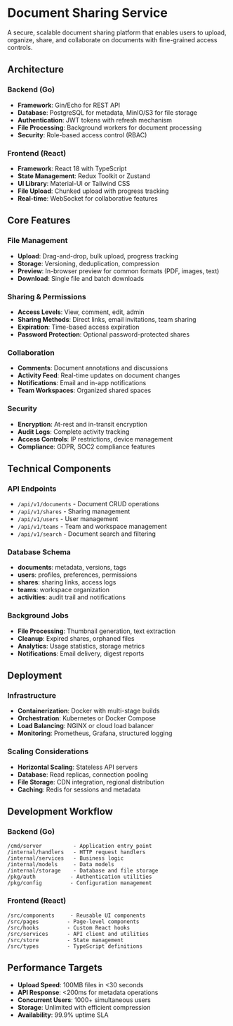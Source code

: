 # Document Sharing Service

A secure, scalable document sharing platform that enables users to upload, organize, share, and collaborate on documents with fine-grained access controls.

## Architecture

### Backend (Go)
- **Framework**: Gin/Echo for REST API
- **Database**: PostgreSQL for metadata, MinIO/S3 for file storage
- **Authentication**: JWT tokens with refresh mechanism
- **File Processing**: Background workers for document processing
- **Security**: Role-based access control (RBAC)

### Frontend (React)
- **Framework**: React 18 with TypeScript
- **State Management**: Redux Toolkit or Zustand
- **UI Library**: Material-UI or Tailwind CSS
- **File Upload**: Chunked upload with progress tracking
- **Real-time**: WebSocket for collaborative features

## Core Features

### File Management
- **Upload**: Drag-and-drop, bulk upload, progress tracking
- **Storage**: Versioning, deduplication, compression
- **Preview**: In-browser preview for common formats (PDF, images, text)
- **Download**: Single file and batch downloads

### Sharing & Permissions
- **Access Levels**: View, comment, edit, admin
- **Sharing Methods**: Direct links, email invitations, team sharing
- **Expiration**: Time-based access expiration
- **Password Protection**: Optional password-protected shares

### Collaboration
- **Comments**: Document annotations and discussions
- **Activity Feed**: Real-time updates on document changes
- **Notifications**: Email and in-app notifications
- **Team Workspaces**: Organized shared spaces

### Security
- **Encryption**: At-rest and in-transit encryption
- **Audit Logs**: Complete activity tracking
- **Access Controls**: IP restrictions, device management
- **Compliance**: GDPR, SOC2 compliance features

## Technical Components

### API Endpoints
- `/api/v1/documents` - Document CRUD operations
- `/api/v1/shares` - Sharing management
- `/api/v1/users` - User management
- `/api/v1/teams` - Team and workspace management
- `/api/v1/search` - Document search and filtering

### Database Schema
- **documents**: metadata, versions, tags
- **users**: profiles, preferences, permissions
- **shares**: sharing links, access logs
- **teams**: workspace organization
- **activities**: audit trail and notifications

### Background Jobs
- **File Processing**: Thumbnail generation, text extraction
- **Cleanup**: Expired shares, orphaned files
- **Analytics**: Usage statistics, storage metrics
- **Notifications**: Email delivery, digest reports

## Deployment

### Infrastructure
- **Containerization**: Docker with multi-stage builds
- **Orchestration**: Kubernetes or Docker Compose
- **Load Balancing**: NGINX or cloud load balancer
- **Monitoring**: Prometheus, Grafana, structured logging

### Scaling Considerations
- **Horizontal Scaling**: Stateless API servers
- **Database**: Read replicas, connection pooling
- **File Storage**: CDN integration, regional distribution
- **Caching**: Redis for sessions and metadata

## Development Workflow

### Backend (Go)
```
/cmd/server          - Application entry point
/internal/handlers   - HTTP request handlers
/internal/services   - Business logic
/internal/models     - Data models
/internal/storage    - Database and file storage
/pkg/auth           - Authentication utilities
/pkg/config         - Configuration management
```

### Frontend (React)
```
/src/components     - Reusable UI components
/src/pages         - Page-level components
/src/hooks         - Custom React hooks
/src/services      - API client and utilities
/src/store         - State management
/src/types         - TypeScript definitions
```

## Performance Targets
- **Upload Speed**: 100MB files in <30 seconds
- **API Response**: <200ms for metadata operations
- **Concurrent Users**: 1000+ simultaneous users
- **Storage**: Unlimited with efficient compression
- **Availability**: 99.9% uptime SLA
